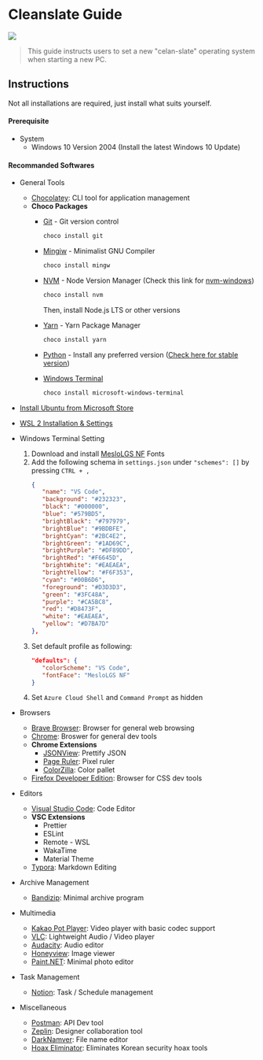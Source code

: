 # Cleanslate Guide

![](https://img.shields.io/github/license/RunFridge/cleanslate-guide)

> This guide instructs users to set a new "celan-slate" operating system when starting a new PC.

## Instructions
Not all installations are required, just install what suits yourself.

#### Prerequisite

- System
  - Windows 10 Version 2004 (Install the latest Windows 10 Update)

#### Recommanded Softwares

- General Tools
  - [Chocolatey](https://chocolatey.org/install): CLI tool for application management
  - **Choco Packages**
    - [Git](https://chocolatey.org/packages/git) - Git version control
      ```sh
      choco install git
      ```

    - [Mingiw](https://chocolatey.org/packages/mingw) - Minimalist GNU Compiler
      ```sh
      choco install mingw
      ```

    - [NVM](https://chocolatey.org/packages/nvm) - Node Version Manager (Check this link for [nvm-windows](https://github.com/coreybutler/nvm-windows))
      ```sh
      choco install nvm
      ```
      Then, install Node.js LTS or other versions

    - [Yarn](https://chocolatey.org/packages/yarn) - Yarn Package Manager
      ```sh
      choco install yarn
      ``` 

    - [Python](https://chocolatey.org/packages/python/) - Install any preferred version ([Check here for stable version](https://www.python.org/downloads/))

    - [Windows Terminal](https://chocolatey.org/packages/microsoft-windows-terminal)
      ```sh
      choco install microsoft-windows-terminal
      ``` 

- [Install Ubuntu from Microsoft Store](https://www.microsoft.com/en-us/p/ubuntu/9nblggh4msv6)

- [WSL 2 Installation & Settings](https://docs.microsoft.com/en-us/windows/wsl/install-win10#update-to-wsl-2)

- Windows Terminal Setting
  1. Download and install [MesloLGS NF](https://github.com/romkatv/dotfiles-public/tree/master/.local/share/fonts/NerdFonts) Fonts
  2. Add the following schema in `settings.json` under `"schemes": []` by pressing `CTRL + ,`
      ```json
      {
         "name": "VS Code",
         "background": "#232323",
         "black": "#000000",
         "blue": "#579BD5",
         "brightBlack": "#797979",
         "brightBlue": "#9BDBFE",
         "brightCyan": "#2BC4E2",
         "brightGreen": "#1AD69C",
         "brightPurple": "#DF89DD",
         "brightRed": "#F6645D",
         "brightWhite": "#EAEAEA",
         "brightYellow": "#F6F353",
         "cyan": "#00B6D6",
         "foreground": "#D3D3D3",
         "green": "#3FC48A",
         "purple": "#CA5BC8",
         "red": "#D8473F",
         "white": "#EAEAEA",
         "yellow": "#D7BA7D"
      },
      ```
  3. Set default profile as following:
      ```json
      "defaults": {
         "colorScheme": "VS Code",
         "fontFace": "MesloLGS NF"
      }
      ```
  4. Set `Azure Cloud Shell` and `Command Prompt` as hidden

- Browsers
  - [Brave Browser](https://brave.com/): Browser for general web browsing
  - [Chrome](https://www.google.com/chrome/): Broswer for general dev tools
  - **Chrome Extensions**
    - [JSONView](https://chrome.google.com/webstore/detail/jsonview/chklaanhfefbnpoihckbnefhakgolnmc?hl=en): Prettify JSON
    - [Page Ruler](https://chrome.google.com/webstore/detail/page-ruler-redux/giejhjebcalaheckengmchjekofhhmal?hl=en): Pixel ruler
    - [ColorZilla](https://chrome.google.com/webstore/detail/colorzilla/bhlhnicpbhignbdhedgjhgdocnmhomnp?hl=en): Color pallet
  - [Firefox Developer Edition](https://www.mozilla.org/en-US/firefox/developer/): Browser for CSS dev tools

- Editors
  - [Visual Studio Code](https://code.visualstudio.com/): Code Editor
  - **VSC Extensions**
    - Prettier
    - ESLint
    - Remote - WSL
    - WakaTime
    - Material Theme
  - [Typora](https://typora.io/): Markdown Editing

- Archive Management
  - [Bandizip](https://kr.bandisoft.com/bandizip/): Minimal archive program
  
- Multimedia
  - [Kakao Pot Player](https://tv.kakao.com/guide/potplayer): Video player with basic codec support
  - [VLC](https://www.videolan.org/vlc/index.html): Lightweight Audio / Video player
  - [Audacity](https://www.audacityteam.org/download/): Audio editor
  - [Honeyview](https://kr.bandisoft.com/honeyview/): Image viewer
  - [Paint.NET](https://www.getpaint.net/): Minimal photo editor

- Task Management
  - [Notion](https://www.notion.so/): Task / Schedule management

- Miscellaneous
  - [Postman](https://www.postman.com/): API Dev tool
  - [Zeplin](https://zeplin.io/): Designer collaboration tool
  - [DarkNamver](https://software.naver.com/software/summary.nhn?softwareId=GWS_000169): File name editor
  - [Hoax Eliminator](https://teus.me/690): Eliminates Korean security hoax tools